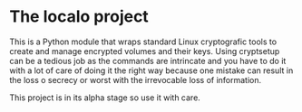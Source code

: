 # The localo project

This is a Python module that wraps standard Linux cryptografic tools to create and manage encrypted volumes and their keys. Using cryptsetup can be a tedious job as the commands are intrincate and you have to do it with a lot of care of doing it the right way because one mistake can result in the loss o secrecy or worst with the irrevocable loss of information.

This project is in its alpha stage so use it with care.
